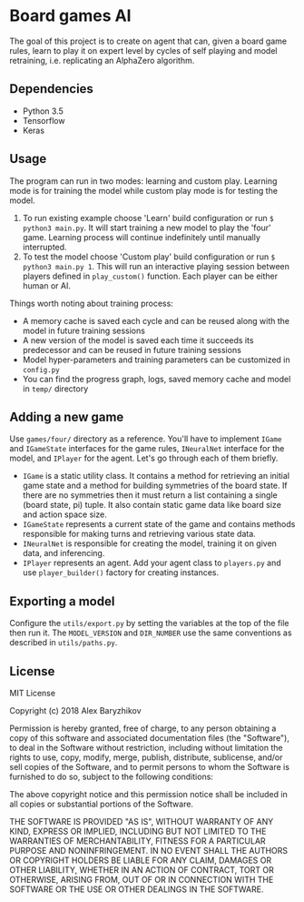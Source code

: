 # Board games AI

The goal of this project is to create on agent that can, given a board game rules, learn to play it
on expert level by cycles of self playing and model retraining, i.e. replicating an AlphaZero algorithm.

## Dependencies

* Python 3.5
* Tensorflow
* Keras

## Usage

The program can run in two modes: learning and custom play. Learning mode is for training the model
while custom play mode is for testing the model.

1. To run existing example choose 'Learn' build configuration or run `$ python3 main.py`. It will
start training a new model to play the 'four' game. Learning process will continue indefinitely
until manually interrupted.
2. To test the model choose 'Custom play' build configuration or run `$ python3 main.py 1`. This
will run an interactive playing session between players defined in `play_custom()` function.
Each player can be either human or AI.

Things worth noting about training process:
* A memory cache is saved each cycle and can be reused along with the model in future training
sessions
* A new version of the model is saved each time it succeeds its predecessor and can be reused in
future training sessions
* Model hyper-parameters and training parameters can be customized in `config.py`
* You can find the progress graph, logs, saved memory cache and model in `temp/` directory

## Adding a new game

Use `games/four/` directory as a reference. You'll have to implement `IGame` and `IGameState`
interfaces for the game rules, `INeuralNet` interface for the model, and `IPlayer` for the agent.
Let's go through each of them briefly.

* `IGame` is a static utility class. It contains a method for retrieving an initial game state and
a method for building symmetries of the board state. If there are no symmetries then it must return
a list containing a single (board state, pi) tuple. It also contain static game data like board
size and action space size.
* `IGameState` represents a current state of the game and contains methods responsible for making
turns and retrieving various state data.
* `INeuralNet` is responsible for creating the model, training it on given data, and inferencing.
* `IPlayer` represents an agent. Add your agent class to `players.py` and use `player_builder()`
factory for creating instances.

## Exporting a model

Configure the `utils/export.py` by setting the variables at the top of the file then run it. The
`MODEL_VERSION` and `DIR_NUMBER` use the same conventions as described in `utils/paths.py`.

## License

MIT License

Copyright (c) 2018 Alex Baryzhikov

Permission is hereby granted, free of charge, to any person obtaining a copy
of this software and associated documentation files (the "Software"), to deal
in the Software without restriction, including without limitation the rights
to use, copy, modify, merge, publish, distribute, sublicense, and/or sell
copies of the Software, and to permit persons to whom the Software is
furnished to do so, subject to the following conditions:

The above copyright notice and this permission notice shall be included in all
copies or substantial portions of the Software.

THE SOFTWARE IS PROVIDED "AS IS", WITHOUT WARRANTY OF ANY KIND, EXPRESS OR
IMPLIED, INCLUDING BUT NOT LIMITED TO THE WARRANTIES OF MERCHANTABILITY,
FITNESS FOR A PARTICULAR PURPOSE AND NONINFRINGEMENT. IN NO EVENT SHALL THE
AUTHORS OR COPYRIGHT HOLDERS BE LIABLE FOR ANY CLAIM, DAMAGES OR OTHER
LIABILITY, WHETHER IN AN ACTION OF CONTRACT, TORT OR OTHERWISE, ARISING FROM,
OUT OF OR IN CONNECTION WITH THE SOFTWARE OR THE USE OR OTHER DEALINGS IN THE
SOFTWARE.
